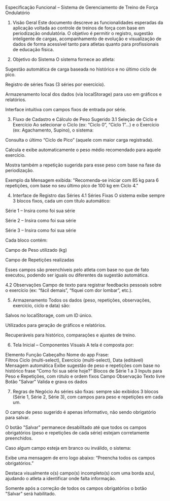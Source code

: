  Especificação Funcional – Sistema de Gerenciamento de Treino de Força Ondulatório

1. Visão Geral
Este documento descreve as funcionalidades esperadas da aplicação voltada ao controle de treinos de força com base em periodização ondulatória. O objetivo é permitir o registro, sugestão inteligente de cargas, acompanhamento de evolução e visualização de dados de forma acessível tanto para atletas quanto para profissionais de educação física.

2. Objetivo do Sistema
O sistema fornece ao atleta:

Sugestão automática de carga baseada no histórico e no último ciclo de pico.

Registro de séries fixas (3 séries por exercício).

Armazenamento local dos dados (via localStorage) para uso em gráficos e relatórios.

Interface intuitiva com campos fixos de entrada por série.

3. Fluxo de Cadastro e Cálculo de Peso Sugerido
3.1 Seleção de Ciclo e Exercício
Ao selecionar o Ciclo (ex: “Ciclo 0”, “Ciclo 1”...) e o Exercício (ex: Agachamento, Supino), o sistema:

Consulta o último “Ciclo de Pico” (aquele com maior carga registrada).

Calcula e exibe automaticamente o peso médio recomendado para aquele exercício.

Mostra também a repetição sugerida para esse peso com base na fase da periodização.

Exemplo da Mensagem exibida:
"Recomenda-se iniciar com 85 kg para 6 repetições, com base no seu último pico de 100 kg em Ciclo 4."

4. Interface de Registro das Séries
4.1 Séries Fixas
O sistema exibe sempre 3 blocos fixos, cada um com título automático:

Série 1 – Insira como foi sua série

Série 2 – Insira como foi sua série

Série 3 – Insira como foi sua série

Cada bloco contém:

Campo de Peso utilizado (kg)

Campo de Repetições realizadas

Esses campos são preenchíveis pelo atleta com base no que de fato executou, podendo ser iguais ou diferentes da sugestão automática.

4.2 Observações
Campo de texto para registrar feedbacks pessoais sobre o exercício (ex: “fácil demais”, “fiquei com dor lombar”, etc.).

5. Armazenamento
Todos os dados (peso, repetições, observações, exercício, ciclo e data) são:

Salvos no localStorage, com um ID único.

Utilizados para geração de gráficos e relatórios.

Recuperáveis para histórico, comparações e ajustes de treino.

6. Tela Inicial – Componentes Visuais
A tela é composta por:

Elemento	Função
Cabeçalho	Nome do app 
 Frase:  
Filtros	Ciclo (multi-select), Exercício (multi-select), Data (editável)
Mensagem automática	Exibe sugestão de peso e repetições com base no histórico
frase “Como foi sua série hoje?”
Blocos de Série 1 a 3	Inputs para Peso e Repetições, com rótulo e ordem fixos
Campo Observação	Texto livre
Botão "Salvar"	Valida e grava os dados

7. Regras de Negócio
As séries são fixas: sempre são exibidos 3 blocos (Série 1, Série 2, Série 3), com campos para peso e repetições em cada um.

O campo de peso sugerido é apenas informativo, não sendo obrigatório para salvar.

O botão "Salvar" permanece desabilitado até que todos os campos obrigatórios (peso e repetições de cada série) estejam corretamente preenchidos.

Caso algum campo esteja em branco ou inválido, o sistema:

Exibe uma mensagem de erro logo abaixo:
“Preencha todos os campos obrigatórios.”

Destaca visualmente o(s) campo(s) incompleto(s) com uma borda azul, ajudando o atleta a identificar onde falta informação.

Somente após a correção de todos os campos obrigatórios o botão "Salvar" será habilitado.